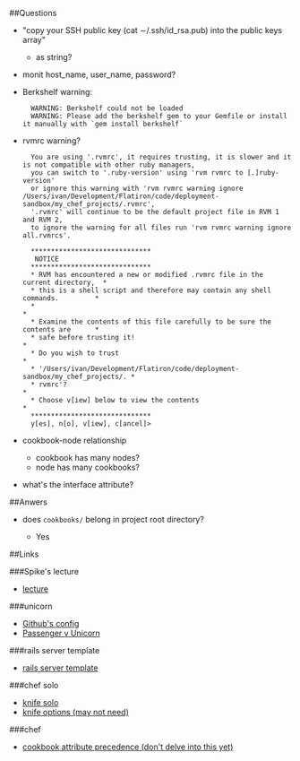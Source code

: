 ##Questions

- "copy your SSH public key (cat ∼/.ssh/id_rsa.pub)into the public keys array"	- as string?- monit host_name, user_name, password?
- Berkshelf warning:

		WARNING: Berkshelf could not be loaded
		WARNING: Please add the berkshelf gem to your Gemfile or install it manually with `gem install berkshelf`
- rvmrc warning?

		You are using '.rvmrc', it requires trusting, it is slower and it is not compatible with other ruby managers,
		you can switch to '.ruby-version' using 'rvm rvmrc to [.]ruby-version'
		or ignore this warning with 'rvm rvmrc warning ignore /Users/ivan/Development/Flatiron/code/deployment-sandbox/my_chef_projects/.rvmrc',
		'.rvmrc' will continue to be the default project file in RVM 1 and RVM 2,
		to ignore the warning for all files run 'rvm rvmrc warning ignore all.rvmrcs'.

		******************************
		 NOTICE                                                                       
		******************************
		* RVM has encountered a new or modified .rvmrc file in the current directory,  *
		* this is a shell script and therefore may contain any shell commands.         *
		*                                                                              *
		* Examine the contents of this file carefully to be sure the contents are      *
		* safe before trusting it!                                                     *
		* Do you wish to trust                                                         *
		* '/Users/ivan/Development/Flatiron/code/deployment-sandbox/my_chef_projects/. *
		* rvmrc'?                                                                      *
		* Choose v[iew] below to view the contents                                     *
		******************************
		y[es], n[o], v[iew], c[ancel]>

- cookbook-node relationship
	- cookbook has many nodes?
	- node has many cookbooks?
	
- what's the interface attribute?

##Anwers

- does `cookbooks/` belong in project root directory?
	- Yes
   
##Links

###Spike's lecture
- [lecture](https://github.com/spikegrobstein/flatironschool-deployment_lecture/blob/master/lecture.md)

###unicorn
- [Github's config](https://github.com/blog/517-unicorn)
- [Passenger v Unicorn](https://blog.engineyard.com/2012/passenger-vs-unicorn)

###rails server template
- [rails server template](https://github.com/TalkingQuickly/rails-server-template)

###chef solo
- [knife solo](https://github.com/matschaffer/knife-solo)
- [knife options (may not need)](http://docs.opscode.com/config_rb_knife.html)

###chef
- [cookbook attribute precedence (don't delve into this yet)](http://docs.opscode.com/essentials_cookbook_attribute_files.html)